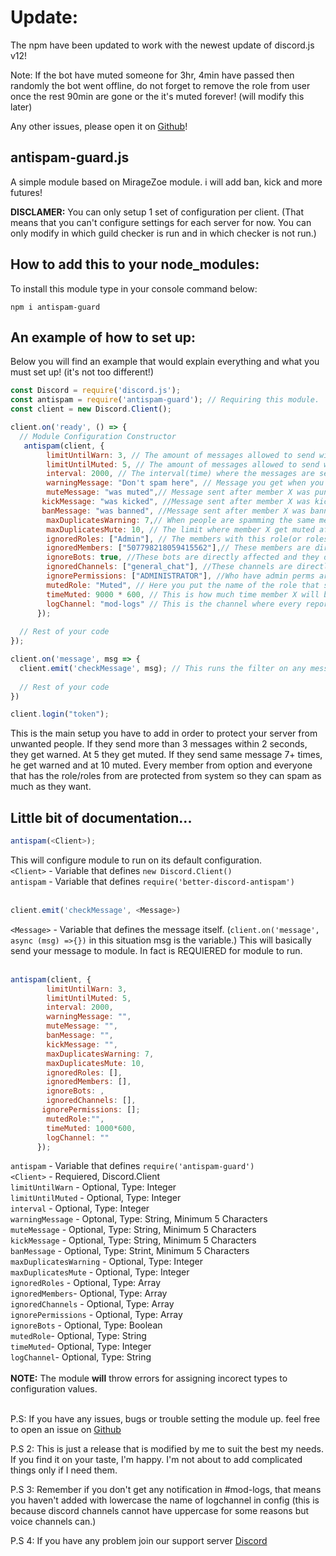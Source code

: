 # Update: 
The npm have been updated to work with the newest update of discord.js v12!

Note: If the bot have muted someone for 3hr, 4min have passed then randomly the bot went offline, do not forget to remove the role from user once the rest 90min are gone or the it's muted forever! (will modify this later)

Any other issues, please open it on [Github](https://github.com/RPGTheGreat/anti-spam)!
## antispam-guard.js
A simple module based on MirageZoe module. i will add ban, kick and more futures!

**DISCLAMER:** You can only setup 1 set of configuration per client. (That means that you can't configure settings for each server for now. You can only modify in which guild checker is run and in which checker is not run.) 


## How to add this to your node_modules:
To install this module type in your console command below:
```
npm i antispam-guard
```

## An example of how to set up:
Below you will find an example that would explain everything and what you must set up! (it's not too different!)

```js
const Discord = require('discord.js');
const antispam = require('antispam-guard'); // Requiring this module.
const client = new Discord.Client();

client.on('ready', () => {
  // Module Configuration Constructor
   antispam(client, {
        limitUntilWarn: 3, // The amount of messages allowed to send within the interval(time) before getting a warn.
        limitUntilMuted: 5, // The amount of messages allowed to send within the interval(time) before getting a muted.
        interval: 2000, // The interval(time) where the messages are sent. Practically if member X sent 5+ messages within 2 seconds, he get muted. (1000 milliseconds = 1 second, 2000 milliseconds = 2 seconds etc etc)
        warningMessage: "Don't spam here", // Message you get when you are warned!
        muteMessage: "was muted",// Message sent after member X was punished(muted).
       kickMessage: "was kicked", //Message sent after member X was kicked from guild!
       banMessage: "was banned", //Message sent after member X was banned from the guild!
        maxDuplicatesWarning: 7,// When people are spamming the same message, this will trigger when member X sent over 7+ messages.
        maxDuplicatesMute: 10, // The limit where member X get muted after sending too many messages(10+).
        ignoredRoles: ["Admin"], // The members with this role(or roles) will be ignored if they have it. Suggest to not add this to any random guys. Also it's case sensitive.
        ignoredMembers: ["507798218059415562"],// These members are directly affected and they do not require to have the role above. Good for undercover pranks.
        ignoreBots: true, //These bots are directly affected and they do not require to have the role above
        ignoredChannels: ["general_chat"], //These channels are directly affected
        ignorePermissions: ["ADMINISTRATOR"], //Who have admin perms are directly affected
		mutedRole: "Muted", // Here you put the name of the role that should not let people write/speak or anything else in your server. If there is no role set, by default, the module will attempt to create the role for you & set it correctly for every channel in your server. It will be named "muted".
		timeMuted: 9000 * 600, // This is how much time member X will be muted. if not set, default would be 90 min.
		logChannel: "mod-logs" // This is the channel where every report about spamming goes to. If it's not set up, it will attempt to create the channel.
      });
      
  // Rest of your code
});

client.on('message', msg => {
  client.emit('checkMessage', msg); // This runs the filter on any message bot receives in any guilds.
  
  // Rest of your code
})

client.login("token");
```
This is the main setup you have to add in order to protect your server from unwanted people. If they send more than 3 messages within 2 seconds, they get warned. At 5 they get muted. If they send same message 7+ times, he get warned and at 10 muted. Every member from <ignoredMembers> option and everyone that has the role/roles from <ignoredRoles> are protected from system so they can spam as much as they want.

## Little bit of documentation...

```js
antispam(<Client>);
```
This will configure module to run on its default configuration.<br>
`<Client>` - Variable that defines `new Discord.Client()`<br>
`antispam` - Variable that defines `require('better-discord-antispam')` <br>
<br>
```js
client.emit('checkMessage', <Message>)
```
`<Message>` - Variable that defines the message itself. (`client.on('message', async (msg) =>{})` in this situation msg is the <Message> variable.)
This will basically send your message to module. In fact is REQUIERED for module to run.<br>
<br>
```js
antispam(client, {
        limitUntilWarn: 3,
        limitUntilMuted: 5,
        interval: 2000,
        warningMessage: "",
        muteMessage: "",
        banMessage: "",
        kickMessage: "",
        maxDuplicatesWarning: 7,
        maxDuplicatesMute: 10,
        ignoredRoles: [],
        ignoredMembers: [],
        ignoreBots: ,
        ignoredChannels: [],
       ignorePermissions: [];
		mutedRole:"",
		timeMuted: 1000*600,
		logChannel: ""
      });
```
`antispam` - Variable that defines `require('antispam-guard')` <br>
`<Client>` - Requiered, Discord.Client<br>
`limitUntilWarn` - Optional, Type: Integer<br>
`limitUntilMuted` - Optional, Type: Integer<br>
`interval` - Optional, Type: Integer<br>
`warningMessage` - Optonal, Type: String, Minimum 5 Characters<br>
`muteMessage` - Optional, Type: String, Minimum 5 Characters<br>
`kickMessage` - Optional, Type: String, Minimum 5 Characters<br>
`banMessage` - Optional, Type: Strint, Minimum 5 Characters<br>
`maxDuplicatesWarning` - Optional, Type: Integer<br>
`maxDuplicatesMute` - Optional, Type: Integer<br>
`ignoredRoles` - Optional, Type: Array<br>
`ignoredMembers`- Optional, Type: Array<br>
`ignoredChannels` - Optional, Type: Array<br>
`ignorePermissions` - Optional, Type: Array <br>
`ignoreBots` - Optional, Type: Boolean<br>
`mutedRole`- Optional, Type: String<br>
`timeMuted`- Optional, Type: Integer<br>
`logChannel`- Optional, Type: String<br>
<br>
**NOTE:** The module **will** throw errors for assigning incorect types to configuration values.<br>
<br>

P.S: If you have any issues, bugs or trouble setting the module up. feel free to open an issue on [Github](https://github.com/RPGTheGreat/anti-spam)

P.S 2: This is just a release that is modified by me to suit the best my needs. If you find it on your taste, I'm happy. I'm not about to add complicated things only if I need them.

P.S 3: Remember if you don't get any notification in #mod-logs, that means you haven't added with lowercase the name of  logchannel in config (this is because discord channels cannot have uppercase for some reasons but voice channels can.)

P.S 4: If you have any problem join our support server [Discord](https://discord.gg/yqAGXbz)